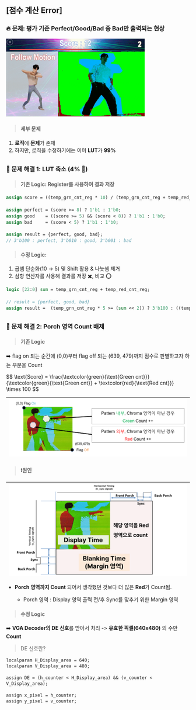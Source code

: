 ## [점수 계산 Error]

### 🔥 문제: 평가 기준 Perfect/Good/Bad 중 Bad만 출력되는 현상 


<img src="https://github.com/2735C/VGA_Motion_Recognition_Game/blob/main/History/img/another/game_error_1.gif?raw=true" width="380">


> #### 세부 문제

1. **로직**에 **문제**가 존재
2. 하지만, 로직을 수정하기에는 이미 **LUT**가 **99%**

##

### 🤩 문제 해결 1: LUT 축소 (4% 🔽)

> #### 기존 Logic: Register를 사용하여 결과 저장

```systemverilog
assign score = ((temp_grn_cnt_reg * 10) / (temp_grn_cnt_reg + temp_red_cnt_reg));

assign perfect = (score >= 8) ? 1'b1 : 1'b0;
assign good    = ((score >= 5) && (score < 8)) ? 1'b1 : 1'b0;
assign bad     = (score < 5) ? 1'b1 : 1'b0;

assign result = {perfect, good, bad}; 
// 3'b100 : perfect, 3'b010 : good, 3'b001 : bad
```

> #### 수정 Logic: 
1. 곱셈 단순화(10 → 5) 및 Shift 활용 & 나눗셈 제거 
2. 삼항 연산자를 사용해 결과를 저장 ✖️, 비교 ⭕ 

```systemverilog
logic [22:0] sum = temp_grn_cnt_reg + temp_red_cnt_reg;

// result = {perfect, good, bad}
assign result =  (temp_grn_cnt_reg * 5 >= (sum << 2)) ? 3'b100 : ((temp_grn_cnt_reg << 1) < sum) ? 3'b001 : 3'b010; 
```

##

### 🤩 문제 해결 2:  Porch 영역 Count 배제

> #### 기존 Logic 

:arrow_right: flag on 되는 순간에 (0,0)부터 flag off 되는 (639, 479)까지 점수로 판별하고자 하는 부분을 Count

<p align="left">
$$
\text{Score} = \frac{\textcolor{green}{\text{Green cnt}}}{\textcolor{green}{\text{Green cnt}} + \textcolor{red}{\text{Red cnt}}} \times 100
$$
</p>

<img src="/History/img/hw/img_9.png" width=700> | 
--|


> #### ❗원인

<img src="/History/img/hw/img_115.png" width=600> |
--|

* **Porch 영역까지 Count** 되어서 생각했던 것보다 더 많은 **Red**가 Count됨.

     *  Porch 영역 : Display 영역 출력 전/후 Sync를 맞추기 위한 Margin 영역


> #### 수정 Logic

:arrow_right: **VGA Decoder의 DE 신호**를 받아서 처리 -> **유효한 픽셀(640x480)** 의 수만 **Count**

> DE 신호란?

```
localparam H_Display_area = 640;
localparam V_Display_area = 480;

assign DE = (h_counter < H_Display_area) && (v_counter < V_Display_area);

assign x_pixel = h_counter;
assign y_pixel = v_counter;
```